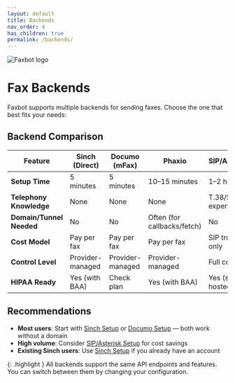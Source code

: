```yaml
---
layout: default
title: Backends
nav_order: 4
has_children: true
permalink: /backends/
---
```


<div class="home-hero">
  <img src="{{ site.baseurl }}/assets/images/faxbot_full_logo.png" alt="Faxbot logo" />
</div>

# Fax Backends

Faxbot supports multiple backends for sending faxes. Choose the one that best fits your needs:

## Backend Comparison

| Feature | Sinch (Direct) | Documo (mFax) | Phaxio | SIP/Asterisk |
|---------|-----------------|---------------|--------|--------------|
| **Setup Time** | 5 minutes | 5 minutes | 10–15 minutes | 1–2 hours |
| **Telephony Knowledge** | None | None | None | T.38/SIP expertise |
| **Domain/Tunnel Needed** | No | No | Often (for callbacks/fetch) | No |
| **Cost Model** | Pay per fax | Pay per fax | Pay per fax | SIP trunk only |
| **Control Level** | Provider-managed | Provider-managed | Provider-managed | Full control |
| **HIPAA Ready** | Yes (with BAA) | Check plan | Yes (with BAA) | Yes (self-hosted) |

## Recommendations

- **Most users**: Start with [Sinch Setup](sinch-setup.html) or [Documo Setup](documo-setup.html) — both work without a domain
- **High volume**: Consider [SIP/Asterisk Setup](sip-setup.html) for cost savings
- **Existing Sinch users**: Use [Sinch Setup](sinch-setup.html) if you already have an account

{: .highlight }
All backends support the same API endpoints and features. You can switch between them by changing your configuration.
